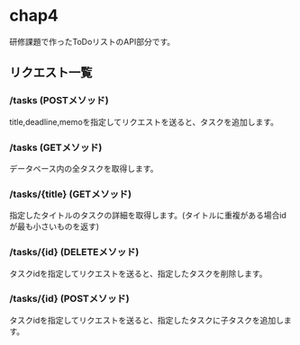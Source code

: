 # chap4

研修課題で作ったToDoリストのAPI部分です。

## リクエスト一覧

### /tasks (POSTメソッド)
title,deadline,memoを指定してリクエストを送ると、タスクを追加します。

### /tasks (GETメソッド)
データベース内の全タスクを取得します。

### /tasks/{title} (GETメソッド)
指定したタイトルのタスクの詳細を取得します。(タイトルに重複がある場合idが最も小さいものを返す)

### /tasks/{id} (DELETEメソッド)
タスクidを指定してリクエストを送ると、指定したタスクを削除します。

### /tasks/{id} (POSTメソッド)
タスクidを指定してリクエストを送ると、指定したタスクに子タスクを追加します。
